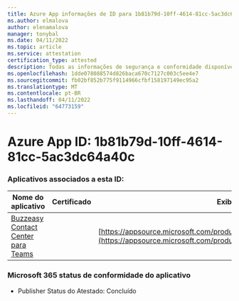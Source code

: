 ```yaml
---
title: Azure App informações de ID para 1b81b79d-10ff-4614-81cc-5ac3dc64a40c
ms.author: elmalova
author: elenamalova
manager: tonybal
ms.date: 04/11/2022
ms.topic: article
ms.service: attestation
certification_type: attested
description: Todas as informações de segurança e conformidade disponíveis para 1b81b79d-10ff-4614-81cc-5ac3dc64a40c.
ms.openlocfilehash: 1dde078088574d826baca670c7127c003c5ee4e7
ms.sourcegitcommit: fb02bf852b775f9114966cfbf158197149ec95a2
ms.translationtype: MT
ms.contentlocale: pt-BR
ms.lasthandoff: 04/11/2022
ms.locfileid: "64773159"
---
```

# <a name="azure-app-id-1b81b79d-10ff-4614-81cc-5ac3dc64a40c"></a>Azure App ID: 1b81b79d-10ff-4614-81cc-5ac3dc64a40c


### <a name="apps-associated-with-this-id"></a>Aplicativos associados a esta ID:
| **Nome do aplicativo** | **Certificado** | **Exibir no AppSource** |
|--------------|---------------|-----------------------|
| [Buzzeasy Contact Center para Teams](../forward/geomant.buzzeasy_teams_contact_center.md) |  | [https://appsource.microsoft.com/product/office/geomant.buzzeasy_teams_contact_center](https://appsource.microsoft.com/product/office/geomant.buzzeasy_teams_contact_center) |

### <a name="microsoft-365-app-compliance-status"></a>Microsoft 365 status de conformidade do aplicativo
- Publisher Status do Atestado: Concluído

